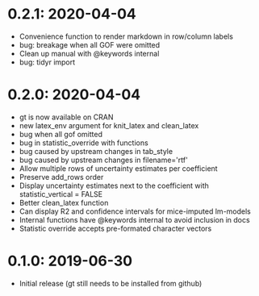 # 0.2.1: 2020-04-04

* Convenience function to render markdown in row/column labels
* bug: breakage when all GOF were omitted
* Clean up manual with @keywords internal
* bug: tidyr import

# 0.2.0: 2020-04-04

* gt is now available on CRAN
* new latex_env argument for knit_latex and clean_latex
* bug when all gof omitted
* bug in statistic_override with functions
* bug caused by upstream changes in tab_style
* bug caused by upstream changes in filename='rtf'
* Allow multiple rows of uncertainty estimates per coefficient
* Preserve add_rows order
* Display uncertainty estimates next to the coefficient with statistic_vertical = FALSE
* Better clean_latex function
* Can display R2 and confidence intervals for mice-imputed lm-models
* Internal functions have @keywords internal to avoid inclusion in docs
* Statistic override accepts pre-formated character vectors

# 0.1.0: 2019-06-30

* Initial release (gt still needs to be installed from github)
